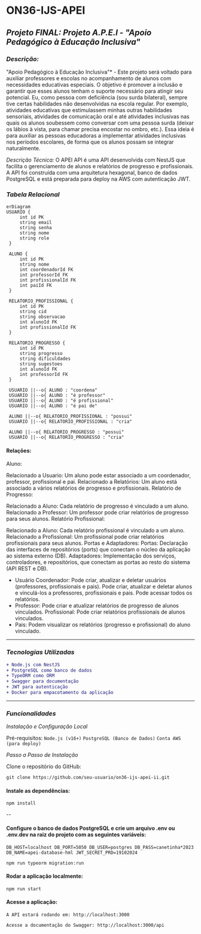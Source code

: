 # ON36-IJS-APEI
## *Projeto FINAL: Projeto A.P.E.I - "Apoio Pedagógico à Educação Inclusiva"*

### *Descrição:*
"Apoio Pedagógico à Educação Inclusiva"* - Este projeto será voltado para auxiliar professores e escolas no acompanhamento de alunos com necessidades educativas especiais. O objetivo é promover a inclusão e garantir que esses alunos tenham o suporte necessário para atingir seu potencial.
Eu, como pessoa com deficiência (sou surda bilateral), sempre tive certas habilidades não desenvolvidas na escola regular. Por exemplo, atividades educativas que estimulassem minhas outras habilidades sensoriais, atividades de comunicação oral e até atividades inclusivas nas quais os alunos soubessem como conversar com uma pessoa surda (deixar os lábios à vista, para chamar precisa encostar no ombro, etc.).
Essa ideia é para auxiliar as pessoas educadoras a implementar atividades inclusivas nos períodos escolares, de forma que os alunos possam se integrar naturalmente.

*Descrição Técnica:*
O APEI API é uma API desenvolvida com NestJS que facilita o gerenciamento de alunos e relatórios de progresso e profissionais. A API foi construída com uma arquitetura hexagonal, banco de dados PostgreSQL e está preparada para deploy na AWS com autenticação JWT.

### *Tabela Relacional* 

   ```mermaid
   erDiagram
USUARIO {
        int id PK
        string email
        string senha
        string nome
        string role
    }

    ALUNO {
        int id PK
        string nome
        int coordenadorId FK
        int professorId FK
        int profissionalId FK
        int paiId FK
    }

    RELATORIO_PROFISSIONAL {
        int id PK
        string cid
        string observacao
        int alunoId FK
        int profissionalId FK
    }

    RELATORIO_PROGRESSO {
        int id PK
        string progresso
        string dificuldades
        string sugestoes
        int alunoId FK
        int professorId FK
    }

    USUARIO ||--o{ ALUNO : "coordena"
    USUARIO ||--o{ ALUNO : "é professor"
    USUARIO ||--o{ ALUNO : "é profissional"
    USUARIO ||--o{ ALUNO : "é pai de"

    ALUNO ||--o{ RELATORIO_PROFISSIONAL : "possui"
    USUARIO ||--o{ RELATORIO_PROFISSIONAL : "cria"

    ALUNO ||--o{ RELATORIO_PROGRESSO : "possui"
    USUARIO ||--o{ RELATORIO_PROGRESSO : "cria"
   ```


#### Relações:
Aluno:

Relacionado a Usuario: Um aluno pode estar associado a um coordenador, professor, profissional e pai.
Relacionado a Relatórios: Um aluno está associado a vários relatórios de progresso e profissionais.
Relatório de Progresso:

Relacionado a Aluno: Cada relatório de progresso é vinculado a um aluno.
Relacionado a Professor: Um professor pode criar relatórios de progresso para seus alunos.
Relatório Profissional:

Relacionado a Aluno: Cada relatório profissional é vinculado a um aluno.
Relacionado a Profissional: Um profissional pode criar relatórios profissionais para seus alunos.
Portas e Adaptadores:
Portas: Declaração das interfaces de repositórios (ports) que conectam o núcleo da aplicação ao sistema externo (DB).
Adaptadores: Implementação dos serviços, controladores, e repositórios, que conectam as portas ao resto do sistema (API REST e DB).

- Usuário Coordenador:
Pode criar, atualizar e deletar usuários (professores, profissionais e pais).
Pode criar, atualizar e deletar alunos e vinculá-los a professores, profissionais e pais.
Pode acessar todos os relatórios.
- Professor:
Pode criar e atualizar relatórios de progresso de alunos vinculados.
Profissional:
Pode criar relatórios profissionais de alunos vinculados.
- Pais:
Podem visualizar os relatórios (progresso e profissional) do aluno vinculado.


---

### _Tecnologias Utilizadas_
```diff
+ Node.js com NestJS
+ PostgreSQL como banco de dados
+ TypeORM como ORM
+ Swagger para documentação
+ JWT para autenticação
+ Docker para empacotamento da aplicação
```

---

### _Funcionalidades_

 _Instalação e Configuração Local_
 
Pré-requisitos: 
`Node.js (v16+)`
`PostgreSQL (Banco de Dados)`
`Conta AWS (para deploy)`

_Passo a Passo de Instalação_

Clone o repositório do GitHub:

`git clone https://github.com/seu-usuario/on36-ijs-apei-ii.git`


#### Instale as dependências:

`npm install`

--

#### Configure o banco de dados PostgreSQL e crie um arquivo .env ou .env.dev na raiz do projeto com as seguintes variáveis:

`
DB_HOST=localhost
DB_PORT=5050
DB_USER=postgres
DB_PASS=canetinha*2023
DB_NAME=apei-database-hml
JWT_SECRET_PRD=19102024 
`

`npm run typeorm migration:run`

#### Rodar a aplicação localmente:

`npm run start`

#### Acesse a aplicação:

`A API estará rodando em: http://localhost:3000`

`Acesse a documentação do Swagger: http://localhost:3000/api`
